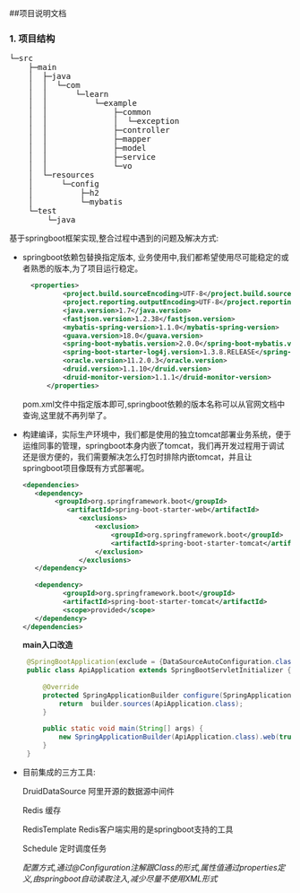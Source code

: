 ##项目说明文档
### 1. 项目结构
<pre>
└─src
    ├─main
    │  ├─java
    │  │  └─com
    │  │      └─learn
    │  │          └─example
    │  │              ├─common
    │  │              │  └─exception
    │  │              ├─controller
    │  │              ├─mapper
    │  │              ├─model
    │  │              ├─service
    │  │              └─vo
    │  └─resources
    │      └─config
    │          ├─h2
    │          └─mybatis
    └─test
        └─java
</pre>

基于springboot框架实现,整合过程中遇到的问题及解决方式:
- springboot依赖包替换指定版本, 业务使用中,我们都希望使用尽可能稳定的或者熟悉的版本,为了项目运行稳定。
    ```xml
      <properties>
              <project.build.sourceEncoding>UTF-8</project.build.sourceEncoding>
              <project.reporting.outputEncoding>UTF-8</project.reporting.outputEncoding>
              <java.version>1.7</java.version>
              <fastjson.version>1.2.38</fastjson.version>
              <mybatis-spring-version>1.1.0</mybatis-spring-version>
              <guava.version>18.0</guava.version>
              <spring-boot-mybatis.version>2.0.0</spring-boot-mybatis.version>
              <spring-boot-starter-log4j.version>1.3.8.RELEASE</spring-boot-starter-log4j.version>
              <oracle.version>11.2.0.3</oracle.version>
              <druid.version>1.1.10</druid.version>
              <druid-monitor-version>1.1.1</druid-monitor-version>
          </properties>
    ```
    pom.xml文件中指定版本即可,springboot依赖的版本名称可以从官网文档中查询,这里就不再列举了。
- 构建编译，实际生产环境中，我们都是使用的独立tomcat部署业务系统，便于运维同事的管理，springboot本身内嵌了tomcat，我们再开发过程用于调试还是很方便的，我们需要解决怎么打包时排除内嵌tomcat，并且让springboot项目像既有方式部署呢。
    ```xml
    <dependencies>
       <dependency>
            <groupId>org.springframework.boot</groupId>
               <artifactId>spring-boot-starter-web</artifactId>
                  <exclusions>
                      <exclusion>
                          <groupId>org.springframework.boot</groupId>
                          <artifactId>spring-boot-starter-tomcat</artifactId>
                      </exclusion>
                  </exclusions>
       </dependency>
      
       <dependency>
              <groupId>org.springframework.boot</groupId>
              <artifactId>spring-boot-starter-tomcat</artifactId>
              <scope>provided</scope>
       </dependency>
    </dependencies>
    ```
    **main入口改造**
    ```java
     @SpringBootApplication(exclude = {DataSourceAutoConfiguration.class})
     public class ApiApplication extends SpringBootServletInitializer {
     
         @Override
         protected SpringApplicationBuilder configure(SpringApplicationBuilder builder){
             return  builder.sources(ApiApplication.class);
         }
     
         public static void main(String[] args) {
             new SpringApplicationBuilder(ApiApplication.class).web(true).run(args);
         }
     }
    ```
- 目前集成的三方工具:
    
    DruidDataSource 阿里开源的数据源中间件
    
    Redis           缓存
    
    RedisTemplate   Redis客户端实用的是springboot支持的工具
    
    Schedule        定时调度任务
    
    _配置方式,通过@Configuration注解跟Class的形式,属性值通过properties定义,由springboot自动读取注入,减少尽量不使用XML形式_

  
  

